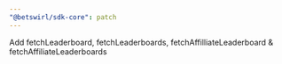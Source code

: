 ```yaml
---
"@betswirl/sdk-core": patch
---
```


Add fetchLeaderboard, fetchLeaderboards, fetchAffilliateLeaderboard & fetchAffiliateLeaderboards
